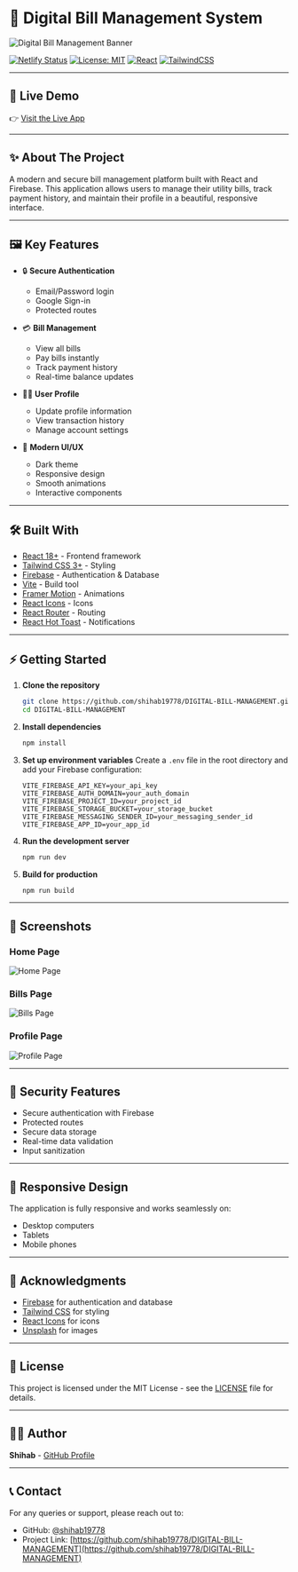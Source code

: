 # 💸 Digital Bill Management System

![Digital Bill Management Banner](https://images.unsplash.com/photo-1461749280684-dccba630e2f6?auto=format&fit=crop&w=1200&q=80)

[![Netlify Status](https://api.netlify.com/api/v1/badges/your-badge-id/deploy-status)](https://bill-management-shb.netlify.app/)
[![License: MIT](https://img.shields.io/badge/License-MIT-blue.svg)](LICENSE)
[![React](https://img.shields.io/badge/React-18-blue?logo=react)](https://react.dev/)
[![TailwindCSS](https://img.shields.io/badge/TailwindCSS-3-blue?logo=tailwindcss)](https://tailwindcss.com/)

---

## 🚀 Live Demo

👉 [Visit the Live App](https://bill-management-shb.netlify.app/)

---

## ✨ About The Project

A modern and secure bill management platform built with React and Firebase. This application allows users to manage their utility bills, track payment history, and maintain their profile in a beautiful, responsive interface.

---

## 🖼️ Key Features

- 🔒 **Secure Authentication**
  - Email/Password login
  - Google Sign-in
  - Protected routes

- 💳 **Bill Management**
  - View all bills
  - Pay bills instantly
  - Track payment history
  - Real-time balance updates

- 🧑‍💼 **User Profile**
  - Update profile information
  - View transaction history
  - Manage account settings

- 🌙 **Modern UI/UX**
  - Dark theme
  - Responsive design
  - Smooth animations
  - Interactive components

---

## 🛠️ Built With

- [React 18+](https://react.dev/) - Frontend framework
- [Tailwind CSS 3+](https://tailwindcss.com/) - Styling
- [Firebase](https://firebase.google.com/) - Authentication & Database
- [Vite](https://vitejs.dev/) - Build tool
- [Framer Motion](https://www.framer.com/motion/) - Animations
- [React Icons](https://react-icons.github.io/react-icons/) - Icons
- [React Router](https://reactrouter.com/) - Routing
- [React Hot Toast](https://react-hot-toast.com/) - Notifications

---

## ⚡ Getting Started

1. **Clone the repository**
   ```bash
   git clone https://github.com/shihab19778/DIGITAL-BILL-MANAGEMENT.git
   cd DIGITAL-BILL-MANAGEMENT
   ```

2. **Install dependencies**
   ```bash
   npm install
   ```

3. **Set up environment variables**
   Create a `.env` file in the root directory and add your Firebase configuration:
   ```
   VITE_FIREBASE_API_KEY=your_api_key
   VITE_FIREBASE_AUTH_DOMAIN=your_auth_domain
   VITE_FIREBASE_PROJECT_ID=your_project_id
   VITE_FIREBASE_STORAGE_BUCKET=your_storage_bucket
   VITE_FIREBASE_MESSAGING_SENDER_ID=your_messaging_sender_id
   VITE_FIREBASE_APP_ID=your_app_id
   ```

4. **Run the development server**
   ```bash
   npm run dev
   ```

5. **Build for production**
   ```bash
   npm run build
   ```

---

## 📸 Screenshots

### Home Page
![Home Page](https://i.postimg.cc/y8gmJkMZ/Screenshot-2025-05-09-144339.png)

### Bills Page
![Bills Page](https://i.imgur.com/your-bills-screenshot.png)

### Profile Page
![Profile Page](https://i.imgur.com/your-profile-screenshot.png)

---

## 🔐 Security Features

- Secure authentication with Firebase
- Protected routes
- Secure data storage
- Real-time data validation
- Input sanitization

---

## 📱 Responsive Design

The application is fully responsive and works seamlessly on:
- Desktop computers
- Tablets
- Mobile phones

---

## 🙏 Acknowledgments

- [Firebase](https://firebase.google.com/) for authentication and database
- [Tailwind CSS](https://tailwindcss.com/) for styling
- [React Icons](https://react-icons.github.io/react-icons/) for icons
- [Unsplash](https://unsplash.com/) for images

---

## 📄 License

This project is licensed under the MIT License - see the [LICENSE](LICENSE) file for details.

---

## 👨‍💻 Author

**Shihab** - [GitHub Profile](https://github.com/shihab19778)

---

## 📞 Contact

For any queries or support, please reach out to:
- GitHub: [@shihab19778](https://github.com/shihab19778)
- Project Link: [https://github.com/shihab19778/DIGITAL-BILL-MANAGEMENT](https://github.com/shihab19778/DIGITAL-BILL-MANAGEMENT)
